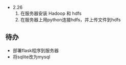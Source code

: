 * 2.26 
  1. 在服务器安装 Hadoop 和 hdfs
  2. 在服务器上用python连接hdfs，并上传文件到hdfs



## 待办

*  部署flask程序到服务器
* 将sqlite改为mysql